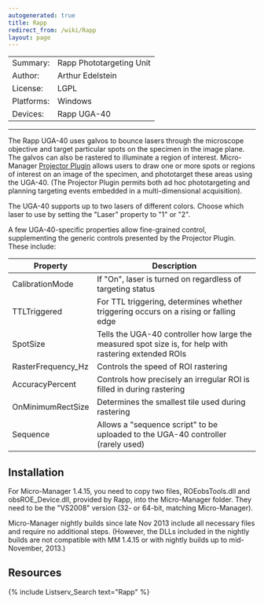 ```yaml
---
autogenerated: true
title: Rapp
redirect_from: /wiki/Rapp
layout: page
---
```


|            |                          |
|------------|--------------------------|
| Summary:   | Rapp Phototargeting Unit |
| Author:    | Arthur Edelstein         |
| License:   | LGPL                     |
| Platforms: | Windows                  |
| Devices:   | Rapp UGA-40              |

------------------------------------------------------------------------

The Rapp UGA-40 uses galvos to bounce lasers through the microscope
objective and target particular spots on the specimen in the image
plane. The galvos can also be rastered to illuminate a region of
interest. Micro-Manager [Projector Plugin](Projector_Plugin)
allows users to draw one or more spots or regions of interest on an
image of the specimen, and phototarget these areas using the UGA-40.
(The Projector Plugin permits both ad hoc phototargeting and planning
targeting events embedded in a multi-dimensional acquisition).

The UGA-40 supports up to two lasers of different colors. Choose which
laser to use by setting the "Laser" property to "1" or "2".

A few UGA-40-specific properties allow fine-grained control,
supplementing the generic controls presented by the Projector Plugin.
These include:

| Property            | Description                                                                                            |
|---------------------|--------------------------------------------------------------------------------------------------------|
| CalibrationMode     | If "On", laser is turned on regardless of targeting status                                             |
| TTLTriggered        | For TTL triggering, determines whether triggering occurs on a rising or falling edge                   |
| SpotSize            | Tells the UGA-40 controller how large the measured spot size is, for help with rastering extended ROIs |
| RasterFrequency\_Hz | Controls the speed of ROI rastering                                                                    |
| AccuracyPercent     | Controls how precisely an irregular ROI is filled in during rastering                                  |
| OnMinimumRectSize   | Determines the smallest tile used during rastering                                                     |
| Sequence            | Allows a "sequence script" to be uploaded to the UGA-40 controller (rarely used)                       |

## Installation

For Micro-Manager 1.4.15, you need to copy two files, ROEobsTools.dll
and obsROE\_Device.dll, provided by Rapp, into the Micro-Manager folder.
They need to be the "VS2008" version (32- or 64-bit, matching
Micro-Manager).

Micro-Manager nightly builds since late Nov 2013 include all necessary
files and require no additional steps. (However, the DLLs included in
the nightly builds are not compatible with MM 1.4.15 or with nightly
builds up to mid-November, 2013.)

## Resources

{% include Listserv_Search text="Rapp" %}

